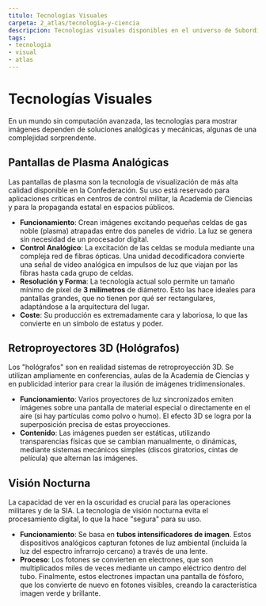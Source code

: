 ```yaml
---
titulo: Tecnologías Visuales
carpeta: 2_atlas/tecnologia-y-ciencia
descripcion: Tecnologías visuales disponibles en el universo de Subordinación y Valor, desde proyectores mecánicos hasta sistemas de comunicación visual permitidos bajo el Anatema Mecánico.
tags:
- tecnologia
- visual
- atlas
---
```


# Tecnologías Visuales

En un mundo sin computación avanzada, las tecnologías para mostrar imágenes dependen de soluciones analógicas y mecánicas, algunas de una complejidad sorprendente.

## Pantallas de Plasma Analógicas

Las pantallas de plasma son la tecnología de visualización de más alta calidad disponible en la Confederación. Su uso está reservado para aplicaciones críticas en centros de control militar, la Academia de Ciencias y para la propaganda estatal en espacios públicos.

-   **Funcionamiento**: Crean imágenes excitando pequeñas celdas de gas noble (plasma) atrapadas entre dos paneles de vidrio. La luz se genera sin necesidad de un procesador digital.
-   **Control Analógico**: La excitación de las celdas se modula mediante una compleja red de fibras ópticas. Una unidad decodificadora convierte una señal de video analógica en impulsos de luz que viajan por las fibras hasta cada grupo de celdas.
-   **Resolución y Forma**: La tecnología actual solo permite un tamaño mínimo de píxel de **3 milímetros** de diámetro. Esto las hace ideales para pantallas grandes, que no tienen por qué ser rectangulares, adaptándose a la arquitectura del lugar.
-   **Coste**: Su producción es extremadamente cara y laboriosa, lo que las convierte en un símbolo de estatus y poder.

## Retroproyectores 3D (Hológrafos)

Los "hológrafos" son en realidad sistemas de retroproyección 3D. Se utilizan ampliamente en conferencias, aulas de la Academia de Ciencias y en publicidad interior para crear la ilusión de imágenes tridimensionales.

-   **Funcionamiento**: Varios proyectores de luz sincronizados emiten imágenes sobre una pantalla de material especial o directamente en el aire (si hay partículas como polvo o humo). El efecto 3D se logra por la superposición precisa de estas proyecciones.
-   **Contenido**: Las imágenes pueden ser estáticas, utilizando transparencias físicas que se cambian manualmente, o dinámicas, mediante sistemas mecánicos simples (discos giratorios, cintas de película) que alternan las imágenes.

## Visión Nocturna

La capacidad de ver en la oscuridad es crucial para las operaciones militares y de la SIA. La tecnología de visión nocturna evita el procesamiento digital, lo que la hace "segura" para su uso.

-   **Funcionamiento**: Se basa en **tubos intensificadores de imagen**. Estos dispositivos analógicos capturan fotones de luz ambiental (incluida la luz del espectro infrarrojo cercano) a través de una lente.
-   **Proceso**: Los fotones se convierten en electrones, que son multiplicados miles de veces mediante un campo eléctrico dentro del tubo. Finalmente, estos electrones impactan una pantalla de fósforo, que los convierte de nuevo en fotones visibles, creando la característica imagen verde y brillante.
